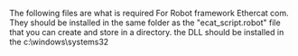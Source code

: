 The following files are what is required For Robot framework Ethercat com.
They should be installed in the same folder as the "ecat_script.robot" file that you can create and store in a directory. 
the DLL should be installed in the c:\windows\systems32
